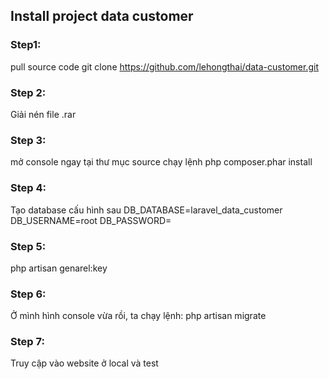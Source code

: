 ## Install project data customer

### Step1:
pull source code
git clone https://github.com/lehongthai/data-customer.git

### Step 2:
Giải nén file .rar

### Step 3:
mở console ngay tại thư mục source chạy lệnh
php composer.phar install

### Step 4:
Tạo database cấu hình sau
DB_DATABASE=laravel_data_customer
DB_USERNAME=root
DB_PASSWORD=

### Step 5:
php artisan genarel:key

### Step 6:
Ở mình hình console vừa rồi, ta chạy lệnh:
php artisan migrate

### Step 7:
Truy cập vào website ở local và test


